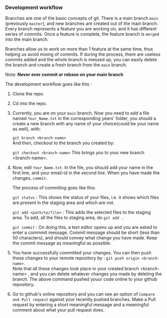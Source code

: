 ### Development workflow

Branches are one of the basic concepts of git. There is a main branch `main` (previously `master`), and new branches are created out of the main branch. Every branch represents a feature you are working on, and it has different series of commits. Once a feature is complete, the feature branch is `merged` into the main branch.

Branches allow us to work on more than 1 feature at the same time, thus helping us avoid mixing of commits. If during the process, there are useless commits added and the whole branch is messed up, you can easily delete the branch and create a fresh branch from the `main` branch.

Note: **Never ever commit or rebase on your main branch**

The development workflow goes like this :

1. Clone the repo.
2. Cd into the repo.
3. Currently, you are on your `main` branch. Now you need to add a file named `Your_Name.txt` in the corresponding years' folder, you should a create a new branch with any name of your choice(could be your name as well), with:    

    `git branch <branch-name>`    
    And then, checkout to the branch you created by:
    
    `git checkout <branch-name>`
    This brings you to your new branch \<branch-name>.
    
4. Now, edit `Your_Name.txt`. In the file, you should add your name in the first line, and your email-id in the second line. When you have made the changes, `commit`.

    The process of commiting goes like this:
    
    `git status` : This shows the status of your files, i.e. it shows which files are present in the staging area and which are not.
    
    `git add <path/to/file>` : This adds the selected files to the staging area. To add, all the files to staging area, do `git add .`
    
    `git commit` : On doing this, a text editor opens up and you are asked to enter a commmit message. Commit message should be short (less than 50 characters), and should convey what change you have made. Keep the commit message as meaningful as possible.
    
5. You have successfully committed your changes. You can then push these changes to your remote repository by :
    `git push origin <branch-name>`.    
    Note that all these changes took place in your created branch \<branch-name> , and you can delete whatever changes you made by deleting the branch. The above command pushed youur code online to your github repository.
    
6. Go to github's online repository and you can see an option of `Compare and Pull request` against your recently pushed branches. Make a Pull request by entering a short meaningful message and a meaningful comment about what your pull request does.

